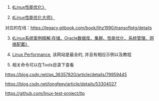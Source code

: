 1. [《Linux性能优化》](https://www.amazon.cn/dp/B072BN9G3L/ref=sr_1_1?ie=UTF8&qid=1546179306&sr=8-1&keywords=Linux%E6%80%A7%E8%83%BD%E4%BC%98%E5%8C%96)

2. [《Linux性能优化大师》](https://www.amazon.cn/dp/B011S7BYDA/ref=sr_1_2?ie=UTF8&qid=1546179306&sr=8-2&keywords=Linux%E6%80%A7%E8%83%BD%E4%BC%98%E5%8C%96)

对应的在线：https://legacy.gitbook.com/book/lihz1990/transoflptg/details

3. [《Linux系统案例精解:存储、Oracle数据库、集群、性能优化、系统管理、网络配置》](https://www.amazon.cn/dp/B0087M4Z7C/ref=sr_1_5?ie=UTF8&qid=1546179306&sr=8-5&keywords=Linux%E6%80%A7%E8%83%BD%E4%BC%98%E5%8C%96)

4. [Linux Performance](http://www.brendangregg.com/linuxperf.html), 该网站是最全的, 并且有相应示例以及教程

5. 相关命令可以在Tools目录下查看

https://blog.csdn.net/qq_36357820/article/details/79959445

https://blog.csdn.net/longfeey/article/details/53304027

https://github.com/linux-test-project/ltp